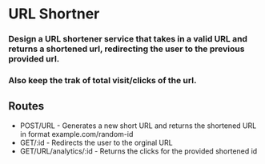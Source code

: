 # URL Shortner

### Design a URL shortener service that takes in a valid URL and returns a shortened url, redirecting the user to the previous provided url.
### Also keep the trak of total visit/clicks of the url.

## Routes
- POST/URL - Generates a new short URL and returns the shortened URL in format example.com/random-id
- GET/:id - Redirects the user to the orginal URL
- GET/URL/analytics/:id - Returns the clicks for the provided shortened id